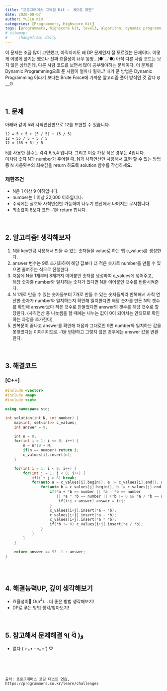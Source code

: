 ```yaml
---
title: "프로그래머스 고득점 Kit :  N으로 표현"
date: 2020-08-07
author: YuJin Kim
categories: [Programmers, Highscore Kit]
tags: [programmers, highscore kit, level3, algorithm, dynamic programming, c++]
# sitemap:
#     changefreq: daily
---
```


이 문제는 조금 많이 고민했고, 아직까지도 왜 DP 문제인지 잘 모르겠는 문제이다. 어떻게 어떻게 풀기는 했으나 진짜 효율성이 너무 똥망...(●´⌓`●) 아직 다른 사람 코드는 보지 않은 상태인데, 다른 사람 코드를 보면서 많이 공부해야하는 문제이다. 이 문제를 Dynamic Programming으로 푼 사람이 얼마나 될까..? 내가 푼 방법은 Dynamic Programming 이라기 보다는 Brute Force에 가까운 알고리즘 풀이 방식인 것 같다 ʘ̥﹏ʘ  
<br/>
<br/>

## 1. 문제

아래와 같이 5와 사칙연산만으로 12를 표현할 수 있습니다.

```
12 = 5 + 5 + (5 / 5) + (5 / 5)
12 = 55 / 5 + 5 / 5
12 = (55 + 5) / 5
```

5를 사용한 횟수는 각각 6,5,4 입니다. 그리고 이중 가장 작은 경우는 4입니다.  
이처럼 숫자 N과 number가 주어질 때, N과 사칙연산만 사용해서 표현 할 수 있는 방법 중 N 사용횟수의 최솟값을 return 하도록 solution 함수를 작성하세요.

### 제한조건

- N은 1 이상 9 이하입니다.
- number는 1 이상 32,000 이하입니다.
- 수식에는 괄호와 사칙연산만 가능하며 나누기 연산에서 나머지는 무시합니다.
- 최솟값이 8보다 크면 -1을 return 합니다.
  <br/><br/><br/>

## 2. 알고리즘! 생각해보자

1. N을 key만큼 사용해서 만들 수 있는 숫자들을 value로 하는 맵 c_values를 생성한다.
2. answer 변수는 9로 초기화하여 해당 값보다 더 적은 숫자로 number를 만들 수 있으면 줄여주는 식으로 진행한다.
3. 처음에 N을 1개부터 8개까지 이어붙인 숫자를 생성하여 c_values에 넣어주고,  
   해당 숫자중 number와 일치하는 숫자가 있다면 N을 이어붙인 갯수를 반환시켜준다.
4. N 1개로 만들 수 있는 숫자들부터 7개로 만들 수 있는 숫자들끼리 반복해서 사칙 연산한 숫자가 number와 일치하는지 확인해 일치한다면 해당 숫자를 만든 N의 갯수를 확인해 answer보다 적은 갯수로 만들었다면 answer의 갯수를 해당 갯수로 할당한다. (사칙연산 중 나눗셈을 할 때에는 나누는 값이 0이 되어서는 안되므로 확인하는 과정을 추가한다)
5. 반복문이 끝나고 answer를 확인해 처음과 그대로인 9면 number와 일치하는 값을 못찾았다는 이야기이므로 -1을 반환하고 그렇지 않은 경우에는 answer 값을 반환한다.  
   <br/><br/>

## 3. 해결코드

### [C++]

```c++
#include <vector>
#include <map>
#include <set>

using namespace std;

int solution(int N, int number) {
    map<int, set<int>> c_values;
    int answer = 9;

    int n = 0;
    for(int i = 1; i <= 8; i++) {
        n = n*10 + N;
        if(n == number) return i;
        c_values[i].insert(n);
    }

    for(int i = 1; i < 8; i++) {
        for(int j = 1; j < 8; j++) {
            if(i + j > 8) break;
            for(auto a = c_values[i].begin(); a != c_values[i].end(); a++) {
                for(auto b = c_values[j].begin(); b != c_values[j].end(); b++) {
                    if(*a + *b == number || *a - *b == number
                       || *a * *b == number || (*b != 0 && *a / *b == number)) {
                        if(i+j < answer) answer = i+j;
                    }
                    c_values[i+j].insert(*a + *b);
                    c_values[i+j].insert(*a - *b);
                    c_values[i+j].insert(*a * *b);
                    if(*b != 0) c_values[i+j].insert(*a / *b);
                }
            }
        }
    }

    return answer == 9? -1 : answer;
}
```

<br/><br/>

## 4. 해결능력UP, 깊이 생각해보기

- 효율성이 O(n<sup>4</sup>)... 더 좋은 방법 생각해보기!
- DP로 푸는 방법 생각/찾아보기!
  <br/><br/><br/>

## 5. 참고해서 문제해결 ٩( ᐛ )و

- 없다 (´∩｡• ᵕ •｡∩`) ♡

<br/><br/><br/>

```
출처: 프로그래머스 코딩 테스트 연습, https://programmers.co.kr/learn/challenges
```
